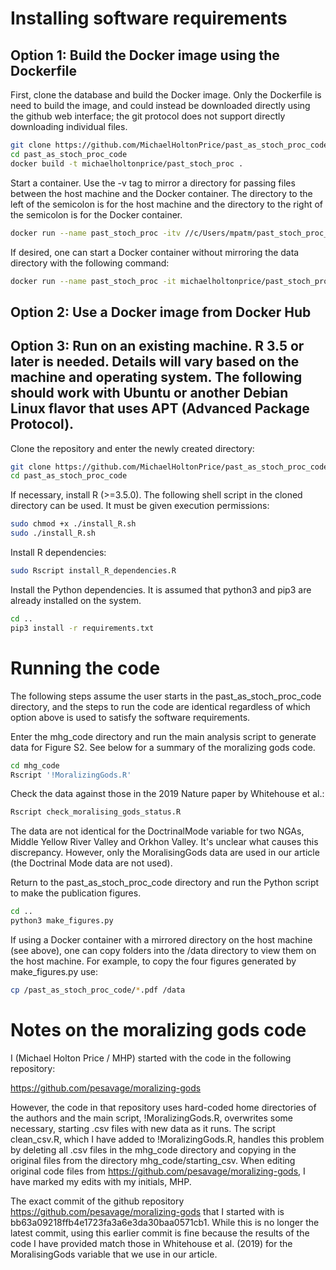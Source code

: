 # Installing software requirements
## Option 1: Build the Docker image using the Dockerfile
First, clone the database and build the Docker image. Only the Dockerfile is need to build the image, and could instead be downloaded directly using the github web interface; the git protocol does not support directly downloading individual files.

```bash
git clone https://github.com/MichaelHoltonPrice/past_as_stoch_proc_code
cd past_as_stoch_proc_code
docker build -t michaelholtonprice/past_stoch_proc .
```

Start a container. Use the -v tag to mirror a directory for passing files between the host machine and the Docker container. The directory to the left of the semicolon is for the host machine and the directory to the right of the semicolon is for the Docker container.

```bash
docker run --name past_stoch_proc -itv //c/Users/mpatm/past_stoch_proc_data:/data michaelholtonprice/past_stoch_proc
```

If desired, one can start a Docker container without mirroring the data directory with the following command:

```bash
docker run --name past_stoch_proc -it michaelholtonprice/past_stoch_proc
```

## Option 2: Use a Docker image from Docker Hub

## Option 3: Run on an existing machine. R 3.5 or later is needed. Details will vary based on the machine and operating system. The following should work with Ubuntu or another Debian Linux flavor that uses APT (Advanced Package Protocol).

Clone the repository and enter the newly created directory:
```bash
git clone https://github.com/MichaelHoltonPrice/past_as_stoch_proc_code
cd past_as_stoch_proc_code
```

If necessary, install R (>=3.5.0). The following shell script in the cloned directory can be used. It must be given execution permissions:
```bash
sudo chmod +x ./install_R.sh
sudo ./install_R.sh
```

Install R dependencies:
```bash
sudo Rscript install_R_dependencies.R
```

Install the Python dependencies. It is assumed that python3 and pip3 are already installed on the system.

```bash
cd ..
pip3 install -r requirements.txt
```

# Running the code
The following steps assume the user starts in the past_as_stoch_proc_code directory, and the steps to run the code are identical regardless of which option above is used to satisfy the software requirements.

Enter the mhg_code directory and run the main analysis script to generate data for Figure S2. See below for a summary of the moralizing gods code.

```bash
cd mhg_code
Rscript '!MoralizingGods.R'
```

Check the data against those in the 2019 Nature paper by Whitehouse et al.:
```bash
Rscript check_moralising_gods_status.R
```

The data are not identical for the DoctrinalMode variable for two NGAs, Middle Yellow River Valley and Orkhon Valley. It's unclear what causes this discrepancy. However, only the MoralisingGods data are used in our article (the Doctrinal Mode data are not used).

Return to the past_as_stoch_proc_code directory and run the Python script to make the publication figures.

```bash
cd ..
python3 make_figures.py
```

If using a Docker container with a mirrored directory on the host machine (see above), one can copy folders into the /data directory to view them on the host machine. For example, to copy the four figures generated by make_figures.py use:

```bash
cp /past_as_stoch_proc_code/*.pdf /data
```

# Notes on the moralizing gods code
I (Michael Holton Price / MHP) started with the code in the following repository:

https://github.com/pesavage/moralizing-gods

However, the code in that repository uses hard-coded home directories of the authors and the main script, !MoralizingGods.R, overwrites some necessary, starting .csv files with new data as it runs. The script clean_csv.R, which I have added to !MoralizingGods.R, handles this problem by deleting all .csv files in the mhg_code directory and copying in the original files from the directory mhg_code/starting_csv. When editing original code files from https://github.com/pesavage/moralizing-gods, I have marked my edits with my initials, MHP.

The exact commit of the github repository https://github.com/pesavage/moralizing-gods that I started with is bb63a09218ffb4e1723fa3a6e3da30baa0571cb1. While this is no longer the latest commit, using this earlier commit is fine because the results of the code I have provided match those in Whitehouse et al. (2019) for the MoralisingGods variable that we use in our article.
